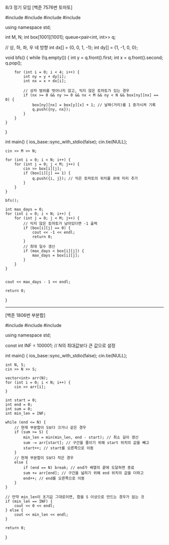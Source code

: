 8/3 정기 모임
[백준 7576번 토마토]

#include <iostream>
#include <vector>
#include <queue>
#include <algorithm>

using namespace std;

int M, N;
int box[1001][1001];
queue<pair<int, int>> q;

// 상, 하, 좌, 우 네 방향
int dx[] = {0, 0, 1, -1};
int dy[] = {1, -1, 0, 0};

void bfs() {
    while (!q.empty()) {
        int y = q.front().first;
        int x = q.front().second;
        q.pop();

        for (int i = 0; i < 4; i++) {
            int ny = y + dy[i];
            int nx = x + dx[i];

            // 상자 범위를 벗어나지 않고, 익지 않은 토마토가 있는 경우
            if (nx >= 0 && ny >= 0 && nx < M && ny < N && box[ny][nx] == 0) {
                box[ny][nx] = box[y][x] + 1; // 날짜(거리)를 1 증가시켜 기록
                q.push({ny, nx});
            }
        }
    }
}

int main() {
    ios_base::sync_with_stdio(false);
    cin.tie(NULL);

    cin >> M >> N;

    for (int i = 0; i < N; i++) {
        for (int j = 0; j < M; j++) {
            cin >> box[i][j];
            if (box[i][j] == 1) {
                q.push({i, j}); // 익은 토마토의 위치를 큐에 미리 추가
            }
        }
    }

    bfs();

    int max_days = 0;
    for (int i = 0; i < N; i++) {
        for (int j = 0; j < M; j++) {
            // 익지 않은 토마토가 남아있다면 -1 출력
            if (box[i][j] == 0) {
                cout << -1 << endl;
                return 0;
            }
            // 최대 일수 갱신
            if (max_days < box[i][j]) {
                max_days = box[i][j];
            }
        }
    }

   
    cout << max_days - 1 << endl;

    return 0;
}



--------------------------------------------------------------------------
[백준 1806번 부분합]


#include <iostream>
#include <vector>
#include <algorithm>

using namespace std;

const int INF = 100001; // N의 최대값보다 큰 값으로 설정

int main() {
    ios_base::sync_with_stdio(false);
    cin.tie(NULL);

    int N, S;
    cin >> N >> S;

    vector<int> arr(N);
    for (int i = 0; i < N; i++) {
        cin >> arr[i];
    }

    int start = 0;
    int end = 0;
    int sum = 0;
    int min_len = INF;

    while (end <= N) {
        // 현재 부분합이 S보다 크거나 같은 경우
        if (sum >= S) {
            min_len = min(min_len, end - start); // 최소 길이 갱신
            sum -= arr[start]; // 구간을 줄이기 위해 start 위치의 값을 빼고
            start++; // start를 오른쪽으로 이동
        }
        // 현재 부분합이 S보다 작은 경우
        else {
            if (end == N) break; // end가 배열의 끝에 도달하면 종료
            sum += arr[end]; // 구간을 넓히기 위해 end 위치의 값을 더하고
            end++; // end를 오른쪽으로 이동
        }
    }

    // 만약 min_len이 초기값 그대로이면, 합을 S 이상으로 만드는 경우가 없는 것
    if (min_len == INF) {
        cout << 0 << endl;
    } else {
        cout << min_len << endl;
    }

    return 0;
}

